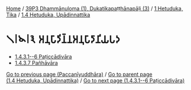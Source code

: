 
[Home](/) / [39P3 Dhammānuloma (1), Dukatikapaṭṭhānapāḷi (3)](../...md) / [1 Hetuduka, Tika](...md) / [1.4 Hetuduka, Upādinnattika](../39P3/1/1.4.md)

# 𑁧𑁇𑁪𑁇𑁩 𑀅𑀦𑀼𑀧𑀸𑀤𑀺𑀦𑁆𑀦𑀅𑀦𑀼𑀧𑀸𑀤𑀸𑀦𑀺𑀬𑀧𑀤

* [1.4.3.1--6 Paṭiccādivāra](1.4.3/1.4.3.1--6.md)
* [1.4.3.7 Pañhāvāra](1.4.3/1.4.3.7.md)

[Go to previous page (Paccanīyuddhāra)](1.4.2/1.4.2.7/Paccaniyuddhara.md) / [Go to parent page (1.4 Hetuduka, Upādinnattika)](../39P3/1/1.4.md) / [Go to next page (1.4.3.1--6 Paṭiccādivāra)](1.4.3/1.4.3.1--6.md)


